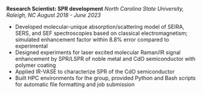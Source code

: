 **Research Scientist: SPR development**
*North Carolina State University, Raleigh, NC*
*August 2018 - June 2023*

- Developed molecular-unique absorption/scattering model of SEIRA, SERS, and SEF spectroscopies based on classical electromagnetism; simulated enhancement factor within 8.8% error compared to experimental
- Designed experiments for laser excited molecular Raman/IR signal enhancement by SPR/LSPR of noble metal and CdO semiconductor with polymer coating
- Applied IR-VASE to characterize SPR of the CdO semiconductor
- Built HPC environments for the group, provided Python and Bash scripts for automatic file formatting and job submission

